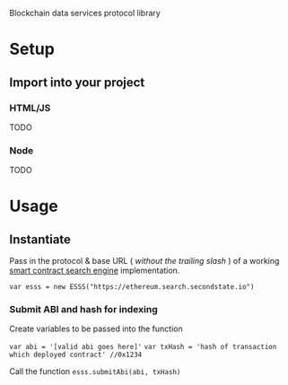 Blockchain data services protocol library

# Setup

## Import into your project

### HTML/JS
TODO

### Node
TODO

# Usage

## Instantiate
Pass in the protocol & base URL ( *without the trailing slash* ) of a working [smart contract search engine](https://github.com/second-state/smart-contract-search-engine) implementation.

`var esss = new ESSS("https://ethereum.search.secondstate.io")`

### Submit ABI and hash for indexing
Create variables to be passed into the function

`var abi = '[valid abi goes here]'`
`var txHash = 'hash of transaction which deployed contract' //0x1234`

Call the function
`esss.submitAbi(abi, txHash)`

